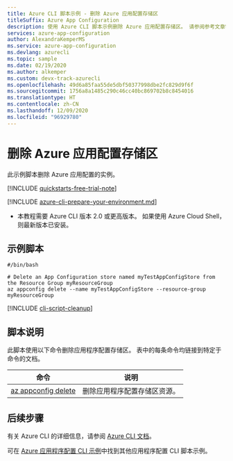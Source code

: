 ```yaml
---
title: Azure CLI 脚本示例 - 删除 Azure 应用配置存储区
titleSuffix: Azure App Configuration
description: 使用 Azure CLI 脚本示例删除 Azure 应用配置存储区。 请参阅参考文章链接，了解脚本中所用的命令。
services: azure-app-configuration
author: AlexandraKemperMS
ms.service: azure-app-configuration
ms.devlang: azurecli
ms.topic: sample
ms.date: 02/19/2020
ms.author: alkemper
ms.custom: devx-track-azurecli
ms.openlocfilehash: 49d6a85faa55de5dbf50377998dbe2fc829d9f6f
ms.sourcegitcommit: 1756a8a1485c290c46cc40bc869702b8c8454016
ms.translationtype: HT
ms.contentlocale: zh-CN
ms.lasthandoff: 12/09/2020
ms.locfileid: "96929780"
---
```

# <a name="delete-an-azure-app-configuration-store"></a>删除 Azure 应用配置存储区

此示例脚本删除 Azure 应用配置的实例。

[!INCLUDE [quickstarts-free-trial-note](../../../includes/quickstarts-free-trial-note.md)]

[!INCLUDE [azure-cli-prepare-your-environment.md](../../../includes/azure-cli-prepare-your-environment.md)]

 - 本教程需要 Azure CLI 版本 2.0 或更高版本。 如果使用 Azure Cloud Shell，则最新版本已安装。

## <a name="sample-script"></a>示例脚本

```azurecli-interactive
#/bin/bash

# Delete an App Configuration store named myTestAppConfigStore from the Resource Group myResourceGroup
az appconfig delete --name myTestAppConfigStore --resource-group myResourceGroup
```

[!INCLUDE [cli-script-cleanup](../../../includes/cli-script-clean-up.md)]

## <a name="script-explanation"></a>脚本说明

此脚本使用以下命令删除应用程序配置存储区。 表中的每条命令均链接到特定于命令的文档。

| 命令 | 说明 |
|---|---|
| [az appconfig delete](/cli/azure/appconfig#az-appconfig-delete) | 删除应用程序配置存储区资源。 |

## <a name="next-steps"></a>后续步骤

有关 Azure CLI 的详细信息，请参阅 [Azure CLI 文档](/cli/azure)。

可在 [Azure 应用程序配置 CLI 示例](../cli-samples.md)中找到其他应用程序配置 CLI 脚本示例。
